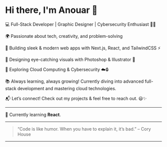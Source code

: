 # Hi there, I'm Anouar 👋

💻 Full-Stack Developer | Graphic Designer | Cybersecurity Enthusiast 🎨🔐

🌍 Passionate about tech, creativity, and problem-solving

🔹 Building sleek & modern web apps with Next.js, React, and TailwindCSS ⚡

🔹 Designing eye-catching visuals with Photoshop & Illustrator 🎨

🔹 Exploring Cloud Computing & Cybersecurity ☁️🔒

📚 Always learning, always growing! Currently diving into advanced full-stack development and mastering cloud technologies.

📬 Let’s connect! Check out my projects & feel free to reach out. 😃✨

---

🌱 Currently learning **React**.

---

> “Code is like humor. When you have to explain it, it’s bad.” – Cory House
 
---

